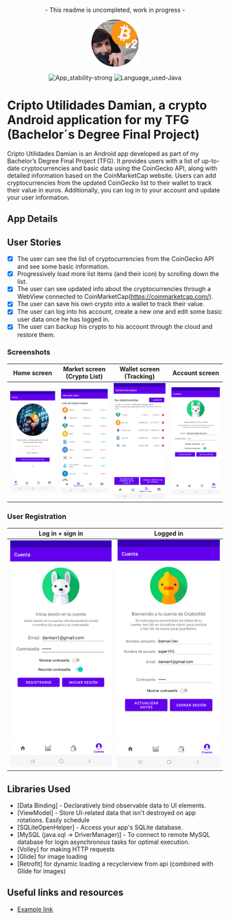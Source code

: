 <p align="center">
  - This readme is uncompleted, work in progress -
</p>

<p align="center">
  <img src="./app/src/main/res/drawable/damian_bitcoin_utils_icono_v2_cutre_redondo.png" alt="Cripto_Utilidades_Damian" width="110" />
</p>

<div align="center">

![App_stability-strong](https://img.shields.io/badge/App_stability-strong-green.svg)
![Language_used-Java](https://img.shields.io/badge/Language_used-Java-orange.svg)

</div>

# Cripto Utilidades Damian, a crypto Android application for my TFG (Bachelor´s Degree Final Project)

Cripto Utilidades Damian is an Android app developed as part of my Bachelor’s Degree Final Project (TFG). It provides users with a list of up-to-date cryptocurrencies and basic data using the CoinGecko API, along with detailed information based on the CoinMarketCap website. Users can add cryptocurrencies from the updated CoinGecko list to their wallet to track their value in euros. Additionally, you can log in to your account and update your user information.

## App Details

## User Stories

- [x] The user can see the list of cryptocurrencies from the CoinGecko API and see some basic information.
- [x] Progressively load more list items (and their icon) by scrolling down the list.
- [x] The user can see updated info about the cryptocurrencies through a WebView connected to CoinMarketCap(https://coinmarketcap.com/).
- [x] The user can save his own crypto into a wallet to track their value.
- [x] The user can log into his account, create a new one and edit some basic user data once he has logged in.
- [x] The user can backup his crypto to his account through the cloud and restore them.

### Screenshots

  |                           Home screen                            |                    Market screen (Crypto List)                     |                      Wallet screen (Tracking)                      |                             Account screen                               |
  |:----------------------------------------------------------------:|:------------------------------------------------------------------:|:------------------------------------------------------------------:|:------------------------------------------------------------------------:|
  | <img width="250" src="./README/screenshots/Home_screenshot.png"> | <img width="250" src="./README/screenshots/Market_screenshot.png"> | <img width="250" src="./README/screenshots/Wallet_screenshot.png"> | <img width="250" src="./README/screenshots/Login_Signup_screenshot.png"> |

### User Registration

  |                             Log in + sign in                             |                              Logged in                               |
  |:------------------------------------------------------------------------:|:--------------------------------------------------------------------:|
  | <img width="250" src="./README/screenshots/Login_Signup_screenshot.png"> | <img width="250" src="./README/screenshots/Loggedin_screenshot.png"> |

## Libraries Used

* [Data Binding] - Declaratively bind observable data to UI elements.
* [ViewModel] - Store UI-related data that isn't destroyed on app rotations. Easily schedule
* [SQLiteOpenHelper] - Access your app's SQLite database.
* [MySQL (java.sql -> DriverManager)] - To connect to remote MySQL database for login
  asynchronous tasks for optimal execution.
* [Volley] for making HTTP requests
* [Glide] for image loading
* [Retrofit] for dynamic loading a recyclerview from api (combined with Glide for images)

## Useful links and resources
- [Example link](https://github.com/big-damian/Cripto_Utilidades_Damian)
